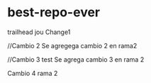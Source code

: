 # best-repo-ever
trailhead jou 
Change1

//Cambio 2
Se agregega cambio 2 en rama2


//Cambio 3 test
Se agrega cambio 3 en rama 2

Cambio 4 rama 2
